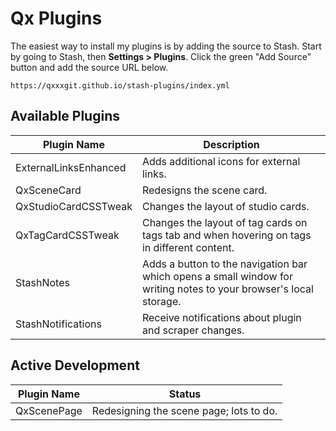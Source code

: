# Qx Plugins

The easiest way to install my plugins is by adding the source to Stash. Start by going to Stash, then **Settings > Plugins**. Click the green "Add Source" button and add the source URL below.

`https://qxxxgit.github.io/stash-plugins/index.yml`

## Available Plugins

| Plugin Name | Description |
| ------------ | ------------ |
| ExternalLinksEnhanced | Adds additional icons for external links. |
| QxSceneCard | Redesigns the scene card. |
| QxStudioCardCSSTweak | Changes the layout of studio cards. |
| QxTagCardCSSTweak | Changes the layout of tag cards on tags tab and when hovering on tags in different content. |
| StashNotes | Adds a button to the navigation bar which opens a small window for writing notes to your browser's local storage. |
| StashNotifications | Receive notifications about plugin and scraper changes. |

## Active Development

| Plugin Name | Status |
| ------------ | ------------ |
| QxScenePage | Redesigning the scene page; lots to do. |